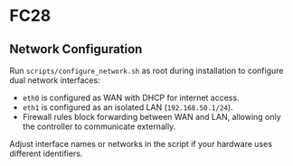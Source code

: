# FC28

## Network Configuration

Run `scripts/configure_network.sh` as root during installation to configure dual network interfaces:

- `eth0` is configured as WAN with DHCP for internet access.
- `eth1` is configured as an isolated LAN (`192.168.50.1/24`).
- Firewall rules block forwarding between WAN and LAN, allowing only the controller to communicate externally.

Adjust interface names or networks in the script if your hardware uses different identifiers.
